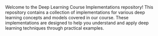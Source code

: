 Welcome to the Deep Learning Course Implementations repository! This repository contains a collection of implementations for various deep learning concepts and models covered in our course. These implementations are designed to help you understand and apply deep learning techniques through practical examples.
